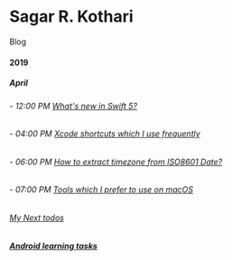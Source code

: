 # Sagar R. Kothari

Blog

#### 2019

##### April

###### - 12:00 PM [What's new in Swift 5?](2019_04_10_12PM_Swift5.md)

###### - 04:00 PM [Xcode shortcuts which I use frequently](2019_04_10_4PM_XcodeShortCuts.md)

###### - 06:00 PM [How to extract timezone from ISO8601 Date?](2019_04_10_6PM_TimezoneFromISO8601Date.md)

###### - 07:00 PM [Tools which I prefer to use on macOS](2019_04_10_7PM_Useful_tools.md)

###### [My Next todos](nextArticles.md)

##### [Android learning tasks](androidStudyPlan.md)
